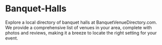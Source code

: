 # Banquet-Halls
 Explore a local directory of banquet halls at BanquetVenueDirectory.com. We provide a comprehensive list of venues in your area, complete with photos and reviews, making it a breeze to locate the right setting for your event.
